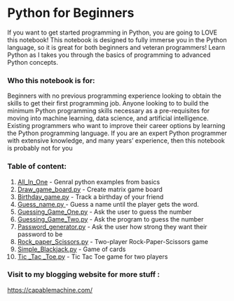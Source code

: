 # Python for Beginners
If you want to get started programming in Python, you are going to LOVE this notebook! This notebook is designed to fully immerse you in the Python language, so it is great for both beginners and veteran programmers! Learn Python as I takes you through the basics of programming to advanced Python concepts.
### Who this notebook is for:
Beginners with no previous programming experience looking to obtain the skills to get their first programming job.
Anyone looking to to build the minimum Python programming skills necessary as a pre-requisites for moving into machine learning, data science, and artificial intelligence.
Existing programmers who want to improve their career options by learning the Python programming language.
If you are an expert Python programmer with extensive knowledge, and many years’ experience, then this notebook is probably not for you
### Table of content:
1. [All_In_One](https://github.com/SarangDeshmukh7/Python-for-Beginners/blob/master/All_In_One.ipynb) - Genral python examples from basics
2. [Draw_game_board.py](https://github.com/SarangDeshmukh7/Python-for-Beginners/blob/master/Draw_game_board.py) - Create matrix game board
3. [Birthday_game.py](https://github.com/SarangDeshmukh7/Python-for-Beginners/blob/master/Birthday_game.py) - Track a birthday of your friend
4. [Guess_name.py ](https://github.com/SarangDeshmukh7/Python-for-Beginners/blob/master/Guess_name.py) - Guess a name until the player gets the word.
5. [Guessing_Game_One.py](https://github.com/SarangDeshmukh7/Python-for-Beginners/blob/master/Guessing_Game_One.py) - Ask the user to guess the
number
6. [Guessing_Game_Two.py](https://github.com/SarangDeshmukh7/Python-for-Beginners/blob/master/Guessing_Game_Two.py) - Ask the program to guess the
number
7. [Password_generator.py](https://github.com/SarangDeshmukh7/Python-for-Beginners/blob/master/Password_generator.py) - Ask the user how strong they want their password to be
8. [Rock_paper_Scissors.py](https://github.com/SarangDeshmukh7/Python-for-Beginners/blob/master/Rock_paper_Scissors.py) - Two-player Rock-Paper-Scissors game
9. [Simple_Blackjack.py](https://github.com/SarangDeshmukh7/Python-for-Beginners/blob/master/Simple_Blackjack.py) - Game of  cards
10. [Tic _Tac _Toe.py](https://github.com/SarangDeshmukh7/Python-for-Beginners/blob/master/Tic%20_Tac%20_Toe.py) - Tic Tac Toe game for two players
### Visit to my blogging website for more stuff : 
https://capablemachine.com/

